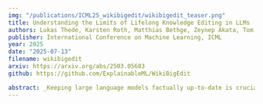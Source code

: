```yaml
---
img: "/publications/ICML25_wikibigedit/wikibigedit_teaser.png"
title: Understanding the Limits of Lifelong Knowledge Editing in LLMs
authors: Lukas Thede, Karsten Roth, Matthias Bethge, Zeynep Akata, Tom Hartvigsen
publisher: International Conference on Machine Learning, ICML
year: 2025
date: "2025-07-13"
filename: wikibigedit
arxiv: https://arxiv.org/abs/2503.05683
github: https://github.com/ExplainableML/WikiBigEdit

abstract: _Keeping large language models factually up-to-date is crucial for deployment, yet costly retraining remains a challenge. Knowledge editing offers a promising alternative, but methods are only tested on small-scale or synthetic edit benchmarks. In this work, we aim to bridge research into lifelong knowledge editing to real-world edits at practically relevant scale. We first introduce WikiBigEdit; a large-scale benchmark of real-world Wikidata edits, built to automatically extend lifelong for future-proof benchmarking. In its first instance, it includes over 500K question-answer pairs for knowledge editing alongside a comprehensive evaluation pipeline. Finally, we use WikiBigEdit to study existing knowledge editing techniques' ability to incorporate large volumes of real-world facts and contrast their capabilities to generic modification techniques such as retrieval augmentation and continual finetuning to acquire a complete picture of the practical extent of current lifelong knowledge editing._
---
```


</br>

</br>
